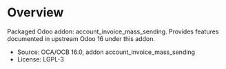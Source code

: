 # Overview

Packaged Odoo addon: account_invoice_mass_sending. Provides features documented in upstream Odoo 16 under this addon.

- Source: OCA/OCB 16.0, addon account_invoice_mass_sending
- License: LGPL-3
